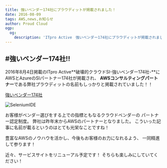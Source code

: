```yaml
---
title: 強いベンダー174社にプラウディットが掲載されました！
date: 2016-08-09
tags: AWS,news,お知らせ
author: Proud Cloud
ogp:
  og:
    description: 'ITpro Active　強いベンダー174社にプラウディットが掲載されました。'
---
```


#強いベンダー174社!!
---
2016年8月4日掲載のITpro Active**破壊的クラウドSI-強いベンダー174社-**に
AWSとAzureのSIパートナー174社が掲載され、
**AWSコンサルティングパートナー**である弊社プラウディットの名前もしっかりと掲載されていました！！

[強いベンダー174社](http://itpro.nikkeibp.co.jp/atclact/active/16/071200076/071200004/?ST=act-cloud&P=1)

![SeleniumIDE](./2016/0809_ITProActive/ITpro.png)

お客様がベンダー選びをする上での指標ともなるクラウドベンダーの
パートナー認定制度。
弊社は昨年末からAWSのパートナーとなりました。
こういった記事に名前が載るというのはとても光栄なことですね！

豊富なAWSのノウハウを活かし、今後もお客様のお力になれるよう、
一同精進して参ります！

近々、サービスサイトをリニューアル予定です！
そちらも楽しみにしていてください！




